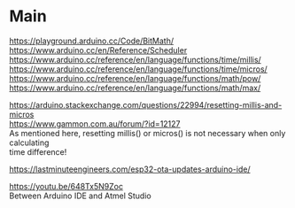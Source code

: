 # Main
https://playground.arduino.cc/Code/BitMath/  
https://www.arduino.cc/en/Reference/Scheduler  
https://www.arduino.cc/reference/en/language/functions/time/millis/  
https://www.arduino.cc/reference/en/language/functions/time/micros/  
https://www.arduino.cc/reference/en/language/functions/math/pow/  
https://www.arduino.cc/reference/en/language/functions/math/max/  

https://arduino.stackexchange.com/questions/22994/resetting-millis-and-micros  
https://www.gammon.com.au/forum/?id=12127  
As mentioned here, resetting millis() or micros() is not necessary when only calculating  
time difference!  

https://lastminuteengineers.com/esp32-ota-updates-arduino-ide/  

https://youtu.be/648Tx5N9Zoc  
Between Arduino IDE and Atmel Studio  
